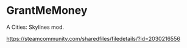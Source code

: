 # GrantMeMoney

A Cities: Skylines mod.

https://steamcommunity.com/sharedfiles/filedetails/?id=2030216556
